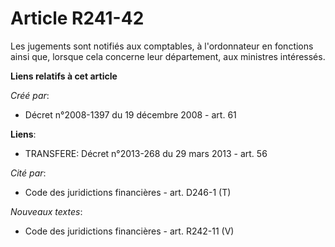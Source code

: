 # Article R241-42

Les jugements sont notifiés aux comptables, à l'ordonnateur en fonctions ainsi que, lorsque cela concerne leur département,
aux ministres intéressés.

**Liens relatifs à cet article**

_Créé par_:

  - Décret n°2008-1397 du 19 décembre 2008 - art. 61

**Liens**:

  - TRANSFERE: Décret n°2013-268 du 29 mars 2013 - art. 56

_Cité par_:

  - Code des juridictions financières - art. D246-1 (T)

_Nouveaux textes_:

  - Code des juridictions financières - art. R242-11 (V)
